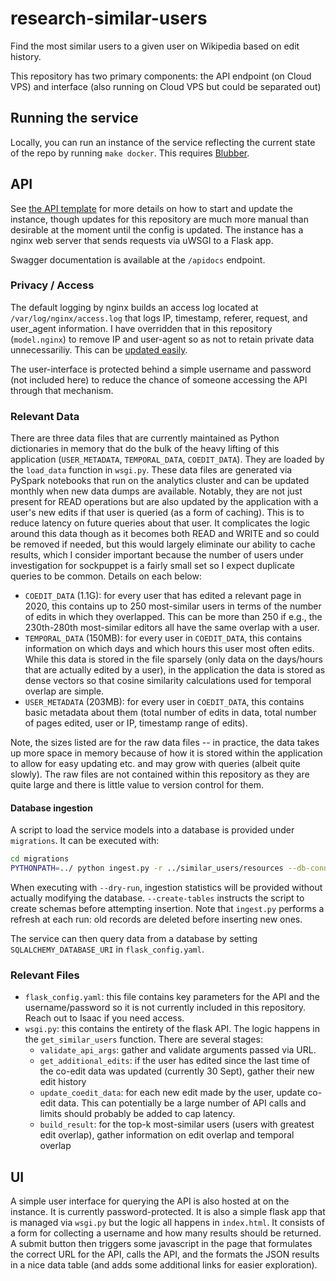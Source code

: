 # research-similar-users
Find the most similar users to a given user on Wikipedia based on edit history.

This repository has two primary components: the API endpoint (on Cloud VPS) and interface (also running on Cloud VPS but could be separated out)

## Running the service

Locally, you can run an instance of the service reflecting the current state of the repo by running `make docker`. This requires [Blubber](https://wikitech.wikimedia.org/wiki/Blubber).

## API
See [the API template](https://github.com/wikimedia/research-api-endpoint-template) for more details on how to start and update the instance, though updates for this repository are much more manual than desirable at the moment until the config is updated. The instance has a nginx web server that sends requests via uWSGI to a Flask app.

Swagger documentation is available at the `/apidocs` endpoint.

### Privacy / Access
The default logging by nginx builds an access log located at `/var/log/nginx/access.log` that logs IP, timestamp, referer, request, and user_agent information.
I have overridden that in this repository (`model.nginx`) to remove IP and user-agent so as not to retain private data unnecessariliy.
This can be [updated easily](https://docs.nginx.com/nginx/admin-guide/monitoring/logging/#setting-up-the-access-log).

The user-interface is protected behind a simple username and password (not included here) to reduce the chance
of someone accessing the API through that mechanism.

### Relevant Data
There are three data files that are currently maintained as Python dictionaries in memory that do the bulk of the heavy lifting of this application (`USER_METADATA`, `TEMPORAL_DATA`, `COEDIT_DATA`).
They are loaded by the `load_data` function in `wsgi.py`. These data files are generated via PySpark notebooks that run on the analytics cluster and can be updated monthly when new data dumps are available. Notably,
they are not just present for READ operations but are also updated by the application with a user's new edits if that user is queried (as a form of caching). This is to reduce latency
on future queries about that user. It complicates the logic around this data though as it becomes both READ and WRITE and so could be removed if needed, but this would largely eliminate our ability to cache results, which I consider important because the number of users under investigation for sockpuppet is a fairly small set so I expect duplicate queries to be common.
Details on each below:
* `COEDIT_DATA` (1.1G): for every user that has edited a relevant page in 2020, this contains up to 250 most-similar users in terms of the number of edits in which they overlapped. This can be more than 250 if e.g., the 230th-280th most-similar editors all have the same overlap with a user.
* `TEMPORAL_DATA` (150MB): for every user in `COEDIT_DATA`, this contains information on which days and which hours this user most often edits. While this data is stored in the file sparsely (only data on the days/hours that are actually edited by a user), in the application the data is stored as dense vectors so that cosine similarity calculations used for temporal overlap are simple.
* `USER_METADATA` (203MB): for every user in `COEDIT_DATA`, this contains basic metadata about them (total number of edits in data, total number of pages edited, user or IP, timestamp range of edits).

Note, the sizes listed are for the raw data files -- in practice, the data takes up more space in memory because of how it is stored within the application to allow for easy updating etc. and may grow with queries (albeit quite slowly).
The raw files are not contained within this repository as they are quite large and there is little value to version control for them.

#### Database ingestion
A script to load the service models into a database is provided under `migrations`.
It can be executed  with:
```bash
cd migrations
PYTHONPATH=../ python ingest.py -r ../similar_users/resources --db-connection-string sqlite:////app.db --create-tables --dry-run 
```
When executing with `--dry-run`, ingestion statistics will be provided without actually modifying the
database. `--create-tables` instructs the script to create schemas before attempting insertion. 
Note that `ingest.py` performs a refresh at each  run: old records are deleted before inserting
new ones.

The service can then query data from a database by setting `SQLALCHEMY_DATABASE_URI` in `flask_config.yaml`.

### Relevant Files
* `flask_config.yaml`: this file contains key parameters for the API and the username/password so it is not currently included in this repository. Reach out to Isaac if you need access.
* `wsgi.py`: this contains the entirety of the flask API. The logic happens in the `get_similar_users` function. There are several stages:
    * `validate_api_args`: gather and validate arguments passed via URL.
    * `get_additional_edits`: if the user has edited since the last time of the co-edit data was updated (currently 30 Sept), gather their new edit history
    * `update_coedit_data`: for each new edit made by the user, update co-edit data. This can potentially be a large number of API calls and limits should probably be added to cap latency.
    * `build_result`: for the top-k most-similar users (users with greatest edit overlap), gather information on edit overlap and temporal overlap

## UI
A simple user interface for querying the API is also hosted at on the instance. It is currently password-protected.
It is also a simple flask app that is managed via `wsgi.py` but the logic all happens in `index.html`.
It consists of a form for collecting a username and how many results should be returned. A submit button then triggers some javascript in the page that formulates the correct
URL for the API, calls the API, and the formats the JSON results in a nice data table (and adds some additional links for easier exploration).
